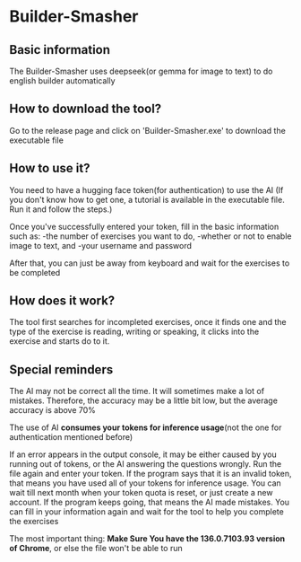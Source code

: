 # Builder-Smasher

## Basic information

The Builder-Smasher uses deepseek(or gemma for image to text) to do english builder automatically



## How to download the tool?

Go to the release page and click on 'Builder-Smasher.exe' to download the executable file



## How to use it?

You need to have a hugging face token(for authentication) to use the AI
(If you don't know how to get one, a tutorial is available in the executable file. Run it and follow the steps.)

Once you've successfully entered your token, fill in the basic information such as:
-the number of exercises you want to do,
-whether or not to enable image to text, and
-your username and password

After that, you can just be away from keyboard and wait for the exercises to be completed



## How does it work?

The tool first searches for incompleted exercises, once it finds one and the type of the exercise is reading, writing or speaking, it clicks into the exercise and starts do to it.


## Special reminders

The AI may not be correct all the time. It will sometimes make a lot of mistakes. Therefore, the accuracy may be a little bit low, but the average accuracy is above 70%

The use of AI **consumes your tokens for inference usage**(not the one for authentication mentioned before)

If an error appears in the output console, it may be either caused by you running out of tokens, or the AI answering the questions wrongly. Run the file again and enter your token. If the program says that it is an invalid token, that means you have used all of your tokens for inference usage. You can wait till next month when your token quota is reset, or just create a new account. If the program keeps going, that means the AI made mistakes. You can fill in your information again and wait for the tool to help you complete the exercises

The most important thing:
**Make Sure You have the 136.0.7103.93 version of Chrome**, or else the file won't be able to run
